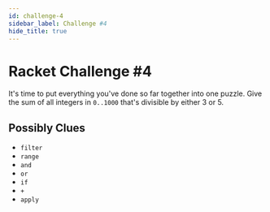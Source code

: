 ```yaml
---
id: challenge-4
sidebar_label: Challenge #4
hide_title: true
---
```


# Racket Challenge #4

It's time to put everything you've done so far together into one puzzle. Give
the sum of all integers in `0..1000` that's divisible by either 3 or 5.

## Possibly Clues

* `filter`
* `range`
* `and`
* `or`
* `if`
* `+`
* `apply`

